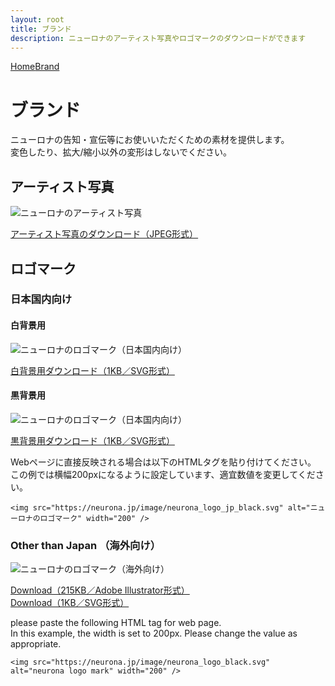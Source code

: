 ```yaml
---
layout: root
title: ブランド
description: ニューロナのアーティスト写真やロゴマークのダウンロードができます
---
```


<div class="h-20 lg:h-24 bg-black"></div>
<div class="container">
  <div class="prose mx-auto max-w-3xl py-8">
    <p class="text-sm mb-8">
      <a href="/">Home</a><i class="fal fa-angle-right mx-1"></i
      ><a href="/brand/">Brand</a>
    </p>

# ブランド

ニューロナの告知・宣伝等にお使いいただくための素材を提供します。  
変色したり、拡大/縮小以外の変形はしないでください。

## アーティスト写真

![ニューロナのアーティスト写真](/download/neurona_photo.jpg)

<p class="text-center">
<a class="jumpu-button text-xl" href="/download/neurona_photo.jpg.zip" download title="ダウンロード">アーティスト写真のダウンロード（JPEG形式）</a>
</p>

## ロゴマーク

### 日本国内向け

#### 白背景用

<div class="jumpu-card p-4 flex justify-center">

![ニューロナのロゴマーク（日本国内向け）](/image/neurona_logo_jp_black.svg)

</div>

<i class="fal fa-download mr-1"></i>
<a href="/image/neurona_logo_jp_black.svg" download title="白背景用ダウンロード">白背景用ダウンロード（1KB／SVG形式）</a>

#### 黒背景用

<div class="jumpu-card p-4 bg-black flex justify-center">

![ニューロナのロゴマーク（日本国内向け）](/image/neurona_logo_jp_white.svg)

</div>

<i class="fal fa-download mr-1"></i>
<a href="/image/neurona_logo_jp_white.svg" download title="黒背景用ダウンロード">黒背景用ダウンロード（1KB／SVG形式）</a>

Webページに直接反映される場合は以下のHTMLタグを貼り付けてください。  
この例では横幅200pxになるように設定しています、適宜数値を変更してください。

```
<img src="https://neurona.jp/image/neurona_logo_jp_black.svg" alt="ニューロナのロゴマーク" width="200" />
```

### Other than Japan （海外向け）

![ニューロナのロゴマーク（海外向け）](/image/neurona_en_logo.png)

<i class="fal fa-download mr-1"></i>
<a href="/download/neurona_en_logo.ai.zip" download title="neurona logo mark">Download（215KB／Adobe Illustrator形式）</a>  
<i class="fal fa-download mr-1"></i>
<a href="/image/neurona_logo_black.svg" download title="Download">Download（1KB／SVG形式）</a>

please paste the following HTML tag for web page.  
In this example, the width is set to 200px.
Please change the value as appropriate.

```
<img src="https://neurona.jp/image/neurona_logo_black.svg" alt="neurona logo mark" width="200" />
```

</div></div></div>
